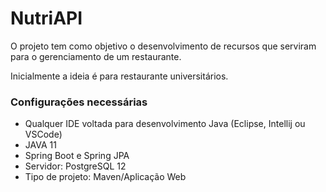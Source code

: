 # NutriAPI

O projeto tem como objetivo o desenvolvimento de recursos que serviram para o gerenciamento de um restaurante. 

Inicialmente a ideia é para restaurante universitários.

### Configurações necessárias
* Qualquer IDE voltada para desenvolvimento Java (Eclipse, Intellij ou VSCode)
* JAVA 11
* Spring Boot e Spring JPA
* Servidor: PostgreSQL 12
* Tipo de projeto: Maven/Aplicação Web
